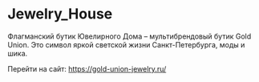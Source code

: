# Jewelry_House

Флагманский бутик Ювелирного Дома – мультибрендовый бутик Gold Union. 
Это символ яркой светской жизни Санкт-Петербурга, моды и шика.

Перейти на сайт: https://gold-union-jewelry.ru/
